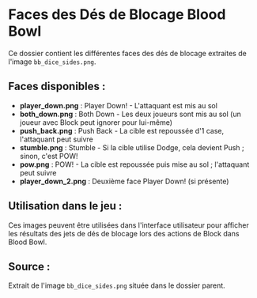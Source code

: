 # Faces des Dés de Blocage Blood Bowl

Ce dossier contient les différentes faces des dés de blocage extraites de l'image `bb_dice_sides.png`.

## Faces disponibles :

- **player_down.png** : Player Down! - L'attaquant est mis au sol
- **both_down.png** : Both Down - Les deux joueurs sont mis au sol (un joueur avec Block peut ignorer pour lui-même)
- **push_back.png** : Push Back - La cible est repoussée d'1 case, l'attaquant peut suivre
- **stumble.png** : Stumble - Si la cible utilise Dodge, cela devient Push ; sinon, c'est POW!
- **pow.png** : POW! - La cible est repoussée puis mise au sol ; l'attaquant peut suivre
- **player_down_2.png** : Deuxième face Player Down! (si présente)

## Utilisation dans le jeu :

Ces images peuvent être utilisées dans l'interface utilisateur pour afficher les résultats des jets de dés de blocage lors des actions de Block dans Blood Bowl.

## Source :

Extrait de l'image `bb_dice_sides.png` située dans le dossier parent.
